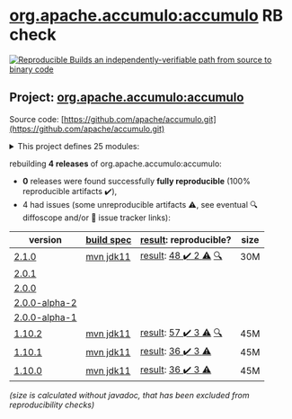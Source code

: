 [org.apache.accumulo:accumulo](https://central.sonatype.com/artifact/org.apache.accumulo/accumulo/versions) RB check
=======

[![Reproducible Builds](https://reproducible-builds.org/images/logos/rb.svg) an independently-verifiable path from source to binary code](https://reproducible-builds.org/)

## Project: [org.apache.accumulo:accumulo](https://central.sonatype.com/artifact/org.apache.accumulo/accumulo/versions)

Source code: [https://github.com/apache/accumulo.git](https://github.com/apache/accumulo.git)

<details><summary>This project defines 25 modules:</summary>

* [org.apache.accumulo:accumulo](https://search.maven.org/artifact/org.apache.accumulo/accumulo/)
* [org.apache.accumulo:accumulo-compaction-coordinator](https://search.maven.org/artifact/org.apache.accumulo/accumulo-compaction-coordinator/)
* [org.apache.accumulo:accumulo-compactor](https://search.maven.org/artifact/org.apache.accumulo/accumulo-compactor/)
* [org.apache.accumulo:accumulo-core](https://search.maven.org/artifact/org.apache.accumulo/accumulo-core/)
* [org.apache.accumulo:accumulo-docs](https://search.maven.org/artifact/org.apache.accumulo/accumulo-docs/)
* [org.apache.accumulo:accumulo-examples-simple](https://search.maven.org/artifact/org.apache.accumulo/accumulo-examples-simple/)
* [org.apache.accumulo:accumulo-fate](https://search.maven.org/artifact/org.apache.accumulo/accumulo-fate/)
* [org.apache.accumulo:accumulo-gc](https://search.maven.org/artifact/org.apache.accumulo/accumulo-gc/)
* [org.apache.accumulo:accumulo-hadoop-mapreduce](https://search.maven.org/artifact/org.apache.accumulo/accumulo-hadoop-mapreduce/)
* [org.apache.accumulo:accumulo-iterator-test-harness](https://search.maven.org/artifact/org.apache.accumulo/accumulo-iterator-test-harness/)
* [org.apache.accumulo:accumulo-manager](https://search.maven.org/artifact/org.apache.accumulo/accumulo-manager/)
* [org.apache.accumulo:accumulo-master](https://search.maven.org/artifact/org.apache.accumulo/accumulo-master/)
* [org.apache.accumulo:accumulo-maven-plugin](https://search.maven.org/artifact/org.apache.accumulo/accumulo-maven-plugin/)
* [org.apache.accumulo:accumulo-minicluster](https://search.maven.org/artifact/org.apache.accumulo/accumulo-minicluster/)
* [org.apache.accumulo:accumulo-monitor](https://search.maven.org/artifact/org.apache.accumulo/accumulo-monitor/)
* [org.apache.accumulo:accumulo-native](https://search.maven.org/artifact/org.apache.accumulo/accumulo-native/)
* [org.apache.accumulo:accumulo-project](https://search.maven.org/artifact/org.apache.accumulo/accumulo-project/)
* [org.apache.accumulo:accumulo-proxy](https://search.maven.org/artifact/org.apache.accumulo/accumulo-proxy/)
* [org.apache.accumulo:accumulo-server-base](https://search.maven.org/artifact/org.apache.accumulo/accumulo-server-base/)
* [org.apache.accumulo:accumulo-shell](https://search.maven.org/artifact/org.apache.accumulo/accumulo-shell/)
* [org.apache.accumulo:accumulo-start](https://search.maven.org/artifact/org.apache.accumulo/accumulo-start/)
* [org.apache.accumulo:accumulo-test](https://search.maven.org/artifact/org.apache.accumulo/accumulo-test/)
* [org.apache.accumulo:accumulo-trace](https://search.maven.org/artifact/org.apache.accumulo/accumulo-trace/)
* [org.apache.accumulo:accumulo-tracer](https://search.maven.org/artifact/org.apache.accumulo/accumulo-tracer/)
* [org.apache.accumulo:accumulo-tserver](https://search.maven.org/artifact/org.apache.accumulo/accumulo-tserver/)
</details>

rebuilding **4 releases** of org.apache.accumulo:accumulo:
- **0** releases were found successfully **fully reproducible** (100% reproducible artifacts :heavy_check_mark:),
- 4 had issues (some unreproducible artifacts :warning:, see eventual :mag: diffoscope and/or :memo: issue tracker links):

| version | [build spec](/BUILDSPEC.md) | [result](https://reproducible-builds.org/docs/jvm/): reproducible? | size |
| -- | --------- | ------ | -- |
| [2.1.0](https://search.maven.org/artifact/org.apache.accumulo/accumulo/2.1.0/pom) | [mvn jdk11](accumulo-2.1.0.buildspec) | [result](accumulo-project-2.1.0.buildinfo): [48 :heavy_check_mark:  2 :warning:](accumulo-project-2.1.0.buildcompare) [:mag:](accumulo-project-2.1.0.diffoscope) | 30M |
| [2.0.1](https://search.maven.org/artifact/org.apache.accumulo/accumulo/2.0.1/pom) | | | |
| [2.0.0](https://search.maven.org/artifact/org.apache.accumulo/accumulo/2.0.0/pom) | | | |
| [2.0.0-alpha-2](https://search.maven.org/artifact/org.apache.accumulo/accumulo/2.0.0-alpha-2/pom) | | | |
| [2.0.0-alpha-1](https://search.maven.org/artifact/org.apache.accumulo/accumulo/2.0.0-alpha-1/pom) | | | |
| [1.10.2](https://search.maven.org/artifact/org.apache.accumulo/accumulo/1.10.2/pom) | [mvn jdk11](accumulo-1.10.2.buildspec) | [result](accumulo-project-1.10.2.buildinfo): [57 :heavy_check_mark:  3 :warning:](accumulo-project-1.10.2.buildcompare) [:mag:](accumulo-project-1.10.2.diffoscope) | 45M |
| [1.10.1](https://search.maven.org/artifact/org.apache.accumulo/accumulo/1.10.1/pom) | [mvn jdk11](accumulo-1.10.1.buildspec) | [result](accumulo-maven-plugin-1.10.1.buildinfo): [36 :heavy_check_mark:  3 :warning:](accumulo-maven-plugin-1.10.1.buildcompare) | 45M |
| [1.10.0](https://search.maven.org/artifact/org.apache.accumulo/accumulo/1.10.0/pom) | [mvn jdk11](accumulo-1.10.0.buildspec) | [result](accumulo-maven-plugin-1.10.0.buildinfo): [36 :heavy_check_mark:  3 :warning:](accumulo-maven-plugin-1.10.0.buildcompare) | 45M |

<i>(size is calculated without javadoc, that has been excluded from reproducibility checks)</i>
